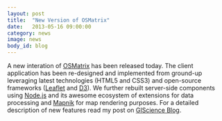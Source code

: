 ```yaml
---
layout: post
title:  "New Version of OSMatrix"
date:   2013-05-16 09:00:00
category: news
image: news
body_id: blog
---
```


A new interation of [OSMatrix](http://osmatrix.uni-hd.de/) has been released today. The client application has been re-designed and implemented from ground-up leveraging latest technologies (HTML5 and CSS3) and open-source frameworks ([Leaflet](https://leafletjs.com/) and [D3](https://d3js.org/)). We further rebuilt server-side components using [Node.js](http://nodejs.org/) and its awesome ecosystem of extensions for data processing and [Mapnik](https://mapnik.org/) for map rendering purposes. For a detailed description of new features read my post on [GIScience Blog](http://k1z.blog.uni-heidelberg.de/2013/05/16/new-version-of-osmatrix/).
